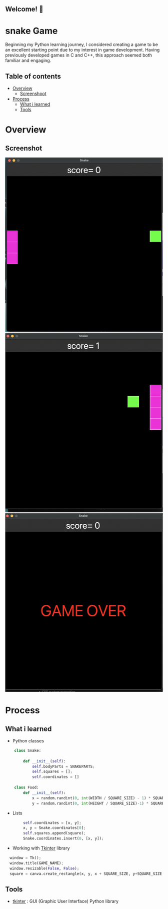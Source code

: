 ## Welcome! 👋
# snake Game
Beginning my Python learning journey, I considered creating a game to be an excellent starting point due to my interest in game development. Having previously developed games in C and C++, this approach seemed both familiar and engaging.

## Table of contents
-	[Overview](Ooverview)
	-  [Screenshoot](##Screenshoot)
- [Process](#Process)
	- [What i learned](##What-i-learned)
	- [Tools](##built)

# Overview

## Screenshot
![image](./images/game.png) ![image](./images/score.png) ![image](./images/gameover.png)
# Process
## What i learned
 - Python classes
```python
	class Snake:

		def __init__(self):
			self.bodyParts = SNAKEPARTS;
			self.squares = [];
			self.coordinates = []

	class Food:
		def __init__(self):
			x = random.randint(0, int(WIDTH / SQUARE_SIZE) - 1) * SQUARE_SIZE
			y = random.randint(0, int(HEIGHT / SQUARE_SIZE)-1) * SQUARE_SIZE
```
 - Lists
```python
		self.coordinates = [x, y];
		x, y = Snake.coordinates[0];
		self.squares.append(square);
		Snake.coordinates.insert(0, [x, y]);


```
 - Working with [Tkinter](https://docs.python.org/3/library/tkinter.html) library
  ```python
	window = Tk();
	window.title(GAME_NAME);
	window.resizable(False, False);
	square = canva.create_rectangle(x, y, x + SQUARE_SIZE, y+SQUARE_SIZE fill=SNAKECOLOR);
```
## Tools
- [tkinter](https://docs.python.org/3/library/tkinter.html) :  GUI (Graphic User Interface) Python library


